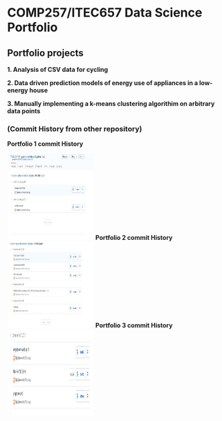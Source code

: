 COMP257/ITEC657 Data Science Portfolio 
===

<h2><b>Portfolio projects</b></h2>
<b>
1. Analysis of CSV data for cycling 
<p>2. Data driven prediction models of energy use of appliances in a low-energy house</p>
3. Manually implementing a k-means clustering algorithim on arbitrary data points
</b>

<h3>(Commit History from other repository)</h3>
<p><b> Portfolio 1 commit History </b></p>
<img src ="CommitHistory\portfolio1 history.JPG" style="width:200px;height:200px;">
<b> Portfolio 2 commit History </b>
<img src ="CommitHistory\portfolio2 history.JPG" style="width:200px;height:200px;">
<b> Portfolio 3 commit History </b>
<img src ="CommitHistory\port3.PNG" style="width:200px;height:200px;">
